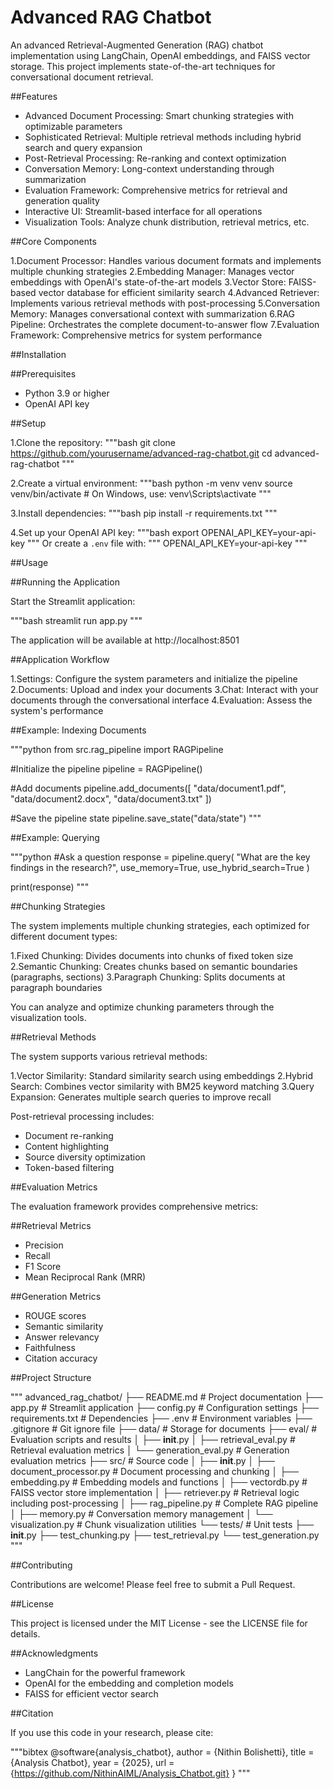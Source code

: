 # Advanced RAG Chatbot

An advanced Retrieval-Augmented Generation (RAG) chatbot implementation using LangChain, OpenAI embeddings, and FAISS vector storage. This project implements state-of-the-art techniques for conversational document retrieval.

##Features

- Advanced Document Processing: Smart chunking strategies with optimizable parameters
- Sophisticated Retrieval: Multiple retrieval methods including hybrid search and query expansion
- Post-Retrieval Processing: Re-ranking and context optimization
- Conversation Memory: Long-context understanding through summarization
- Evaluation Framework: Comprehensive metrics for retrieval and generation quality
- Interactive UI: Streamlit-based interface for all operations
- Visualization Tools: Analyze chunk distribution, retrieval metrics, etc.

##Core Components

1.Document Processor: Handles various document formats and implements multiple chunking strategies
2.Embedding Manager: Manages vector embeddings with OpenAI's state-of-the-art models
3.Vector Store: FAISS-based vector database for efficient similarity search
4.Advanced Retriever: Implements various retrieval methods with post-processing
5.Conversation Memory: Manages conversational context with summarization
6.RAG Pipeline: Orchestrates the complete document-to-answer flow
7.Evaluation Framework: Comprehensive metrics for system performance

##Installation

##Prerequisites

- Python 3.9 or higher
- OpenAI API key

##Setup

1.Clone the repository:
"""bash
git clone https://github.com/yourusername/advanced-rag-chatbot.git
cd advanced-rag-chatbot
"""

2.Create a virtual environment:
"""bash
python -m venv venv
source venv/bin/activate  # On Windows, use: venv\Scripts\activate
"""

3.Install dependencies:
"""bash
pip install -r requirements.txt
"""

4.Set up your OpenAI API key:
"""bash
export OPENAI_API_KEY=your-api-key
"""
Or create a `.env` file with:
"""
OPENAI_API_KEY=your-api-key
"""

##Usage

##Running the Application

Start the Streamlit application:

"""bash
streamlit run app.py
"""

The application will be available at http://localhost:8501

##Application Workflow

1.Settings: Configure the system parameters and initialize the pipeline
2.Documents: Upload and index your documents
3.Chat: Interact with your documents through the conversational interface
4.Evaluation: Assess the system's performance

##Example: Indexing Documents

"""python
from src.rag_pipeline import RAGPipeline

#Initialize the pipeline
pipeline = RAGPipeline()

#Add documents
pipeline.add_documents([
    "data/document1.pdf",
    "data/document2.docx",
    "data/document3.txt"
])

#Save the pipeline state
pipeline.save_state("data/state")
"""

##Example: Querying

"""python
#Ask a question
response = pipeline.query(
    "What are the key findings in the research?",
    use_memory=True,
    use_hybrid_search=True
)

print(response)
"""

##Chunking Strategies

The system implements multiple chunking strategies, each optimized for different document types:

1.Fixed Chunking: Divides documents into chunks of fixed token size
2.Semantic Chunking: Creates chunks based on semantic boundaries (paragraphs, sections)
3.Paragraph Chunking: Splits documents at paragraph boundaries

You can analyze and optimize chunking parameters through the visualization tools.

##Retrieval Methods

The system supports various retrieval methods:

1.Vector Similarity: Standard similarity search using embeddings
2.Hybrid Search: Combines vector similarity with BM25 keyword matching
3.Query Expansion: Generates multiple search queries to improve recall

Post-retrieval processing includes:

- Document re-ranking
- Content highlighting
- Source diversity optimization
- Token-based filtering

##Evaluation Metrics

The evaluation framework provides comprehensive metrics:

##Retrieval Metrics
- Precision
- Recall
- F1 Score
- Mean Reciprocal Rank (MRR)

##Generation Metrics
- ROUGE scores
- Semantic similarity
- Answer relevancy
- Faithfulness
- Citation accuracy

##Project Structure

"""
advanced_rag_chatbot/
├── README.md                 # Project documentation
├── app.py                    # Streamlit application
├── config.py                 # Configuration settings
├── requirements.txt          # Dependencies
├── .env                      # Environment variables
├── .gitignore                # Git ignore file
├── data/                     # Storage for documents
├── eval/                     # Evaluation scripts and results
│   ├── __init__.py
│   ├── retrieval_eval.py     # Retrieval evaluation metrics
│   └── generation_eval.py    # Generation evaluation metrics
├── src/                      # Source code
│   ├── __init__.py
│   ├── document_processor.py # Document processing and chunking
│   ├── embedding.py          # Embedding models and functions
│   ├── vectordb.py           # FAISS vector store implementation
│   ├── retriever.py          # Retrieval logic including post-processing
│   ├── rag_pipeline.py       # Complete RAG pipeline
│   ├── memory.py             # Conversation memory management
│   └── visualization.py      # Chunk visualization utilities
└── tests/                    # Unit tests
    ├── __init__.py
    ├── test_chunking.py
    ├── test_retrieval.py
    └── test_generation.py
"""

##Contributing

Contributions are welcome! Please feel free to submit a Pull Request.

##License

This project is licensed under the MIT License - see the LICENSE file for details.

##Acknowledgments

- LangChain for the powerful framework
- OpenAI for the embedding and completion models
- FAISS for efficient vector search

##Citation

If you use this code in your research, please cite:

"""bibtex
@software{analysis_chatbot},
  author = {Nithin Bolishetti},
  title = {Analysis Chatbot},
  year = {2025},
  url = {https://github.com/NithinAIML/Analysis_Chatbot.git}
}
"""